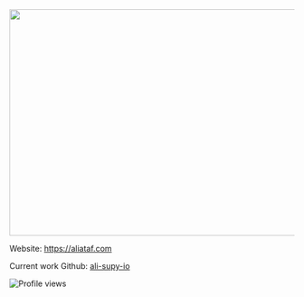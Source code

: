 <div align="center">
	<img src="https://raw.githubusercontent.com/aliataf/aliataf/master/header.svg" width="800" height="400">
	<br>
</div>

<p> Website: <a href="https://aliataf.com" target="_blank">https://aliataf.com</a>
</p>

<p>
	Current work Github: <a href="https://github.com/ali-supy-io" target="_blank">ali-supy-io</a>
</p>

<p align="left">
  <img src="https://komarev.com/ghpvc/?username=aliataf" alt="Profile views" />
</p>
